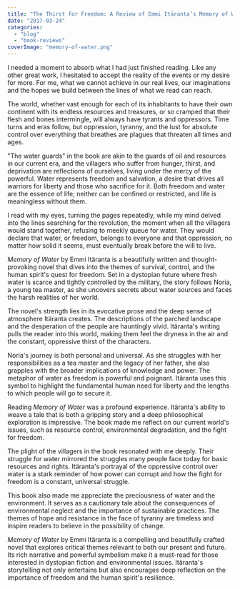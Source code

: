 ```yaml
---
title: "The Thirst for Freedom: A Review of Emmi Itäranta’s Memory of Water"
date: "2017-03-24"
categories: 
  - "blog"
  - "book-reviews"
coverImage: "memory-of-water.png"
---
```


I needed a moment to absorb what I had just finished reading. Like any other great work, I hesitated to accept the reality of the events or my desire for more. For me, what we cannot achieve in our real lives, our imaginations and the hopes we build between the lines of what we read can reach.

The world, whether vast enough for each of its inhabitants to have their own continent with its endless resources and treasures, or so cramped that their flesh and bones intermingle, will always have tyrants and oppressors. Time turns and eras follow, but oppression, tyranny, and the lust for absolute control over everything that breathes are plagues that threaten all times and ages.

"The water guards" in the book are akin to the guards of oil and resources in our current era, and the villagers who suffer from hunger, thirst, and deprivation are reflections of ourselves, living under the mercy of the powerful. Water represents freedom and salvation, a desire that drives all warriors for liberty and those who sacrifice for it. Both freedom and water are the essence of life; neither can be confined or restricted, and life is meaningless without them.

I read with my eyes, turning the pages repeatedly, while my mind delved into the lines searching for the revolution, the moment when all the villagers would stand together, refusing to meekly queue for water. They would declare that water, or freedom, belongs to everyone and that oppression, no matter how solid it seems, must eventually break before the will to live.

_Memory of Water_ by Emmi Itäranta is a beautifully written and thought-provoking novel that dives into the themes of survival, control, and the human spirit's quest for freedom. Set in a dystopian future where fresh water is scarce and tightly controlled by the military, the story follows Noria, a young tea master, as she uncovers secrets about water sources and faces the harsh realities of her world.

The novel's strength lies in its evocative prose and the deep sense of atmosphere Itäranta creates. The descriptions of the parched landscape and the desperation of the people are hauntingly vivid. Itäranta's writing pulls the reader into this world, making them feel the dryness in the air and the constant, oppressive thirst of the characters.

Noria's journey is both personal and universal. As she struggles with her responsibilities as a tea master and the legacy of her father, she also grapples with the broader implications of knowledge and power. The metaphor of water as freedom is powerful and poignant. Itäranta uses this symbol to highlight the fundamental human need for liberty and the lengths to which people will go to secure it.

Reading _Memory of Water_ was a profound experience. Itäranta's ability to weave a tale that is both a gripping story and a deep philosophical exploration is impressive. The book made me reflect on our current world's issues, such as resource control, environmental degradation, and the fight for freedom.

The plight of the villagers in the book resonated with me deeply. Their struggle for water mirrored the struggles many people face today for basic resources and rights. Itäranta's portrayal of the oppressive control over water is a stark reminder of how power can corrupt and how the fight for freedom is a constant, universal struggle.

This book also made me appreciate the preciousness of water and the environment. It serves as a cautionary tale about the consequences of environmental neglect and the importance of sustainable practices. The themes of hope and resistance in the face of tyranny are timeless and inspire readers to believe in the possibility of change.

_Memory of Water_ by Emmi Itäranta is a compelling and beautifully crafted novel that explores critical themes relevant to both our present and future. Its rich narrative and powerful symbolism make it a must-read for those interested in dystopian fiction and environmental issues. Itäranta's storytelling not only entertains but also encourages deep reflection on the importance of freedom and the human spirit's resilience.
